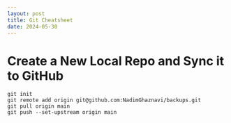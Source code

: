 ```yaml
---
layout: post
title: Git Cheatsheet
date: 2024-05-30
---
```


# Create a New Local Repo and Sync it to GitHub

```
git init
git remote add origin git@github.com:NadimGhaznavi/backups.git
git pull origin main
git push --set-upstream origin main
```

